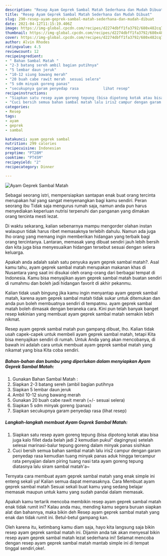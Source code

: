 ```yaml
---
description: "Resep Ayam Geprek Sambal Matah Sederhana dan Mudah Dibuat"
title: "Resep Ayam Geprek Sambal Matah Sederhana dan Mudah Dibuat"
slug: 290-resep-ayam-geprek-sambal-matah-sederhana-dan-mudah-dibuat
date: 2021-04-12T11:15:19.406Z
image: https://img-global.cpcdn.com/recipes/d2274dbff1fa3792/680x482cq70/ayam-geprek-sambal-matah-foto-resep-utama.jpg
thumbnail: https://img-global.cpcdn.com/recipes/d2274dbff1fa3792/680x482cq70/ayam-geprek-sambal-matah-foto-resep-utama.jpg
cover: https://img-global.cpcdn.com/recipes/d2274dbff1fa3792/680x482cq70/ayam-geprek-sambal-matah-foto-resep-utama.jpg
author: Alvin Rhodes
ratingvalue: 4.5
reviewcount: 12
recipeingredient:
- " Bahan Sambal Matah "
- "2-3 batang sereh ambil bagian putihnya"
- "5 lembar daun jeruk"
- "10-12 siung bawang merah"
- "20 buah cabe rawit merah  sesuai selera"
- "5 sdm minyak goreng panas"
- "secukupnya garam penyedap rasa           lihat resep"
recipeinstructions:
- "Siapkan satu resep ayam goreng tepung (bisa dipotong kotak atau bisa juga kalo fillet dada belah jadi 2 kemudian pukul&#34; dagingnya) setelah selesai marinasi-balur tepung goreng dalam minyak panas sisihkan"
- "Cuci bersih semua bahan sambal matah lalu iris2 campur dengan garam penyedap rasa kemudian tuang minyak panas aduk hingga tercampur rata penyajian dalam piring tuang nasi tata ayam goreng tepung diatasnya lalu siram sambal matah&#39;a~"
categories:
- Resep
tags:
- ayam
- geprek
- sambal

katakunci: ayam geprek sambal 
nutrition: 299 calories
recipecuisine: Indonesian
preptime: "PT28M"
cooktime: "PT45M"
recipeyield: "2"
recipecategory: Dinner

---
```



![Ayam Geprek Sambal Matah](https://img-global.cpcdn.com/recipes/d2274dbff1fa3792/680x482cq70/ayam-geprek-sambal-matah-foto-resep-utama.jpg)

Sebagai seorang istri, mempersiapkan santapan enak buat orang tercinta merupakan hal yang sangat menyenangkan bagi kamu sendiri. Peran seorang ibu Tidak saja mengurus rumah saja, namun anda pun harus menyediakan keperluan nutrisi terpenuhi dan panganan yang dimakan orang tercinta mesti lezat.

Di waktu  sekarang, kalian sebenarnya mampu mengorder olahan instan walaupun tidak harus ribet memasaknya terlebih dahulu. Namun ada juga lho orang yang memang ingin memberikan hidangan yang terbaik bagi orang tercintanya. Lantaran, memasak yang dibuat sendiri jauh lebih bersih dan kita juga bisa menyesuaikan hidangan tersebut sesuai dengan selera keluarga. 



Apakah anda adalah salah satu penyuka ayam geprek sambal matah?. Asal kamu tahu, ayam geprek sambal matah merupakan makanan khas di Nusantara yang saat ini disukai oleh orang-orang dari berbagai tempat di Indonesia. Kamu bisa menyajikan ayam geprek sambal matah buatan sendiri di rumahmu dan boleh jadi hidangan favorit di akhir pekanmu.

Kalian tidak usah bingung jika kamu ingin menyantap ayam geprek sambal matah, karena ayam geprek sambal matah tidak sukar untuk ditemukan dan anda pun boleh membuatnya sendiri di tempatmu. ayam geprek sambal matah boleh dimasak dengan beraneka cara. Kini pun telah banyak banget resep kekinian yang membuat ayam geprek sambal matah semakin lebih nikmat.

Resep ayam geprek sambal matah pun gampang dibuat, lho. Kalian tidak usah capek-capek untuk membeli ayam geprek sambal matah, tetapi Kita bisa menyajikan sendiri di rumah. Untuk Anda yang akan mencobanya, di bawah ini adalah cara untuk membuat ayam geprek sambal matah yang nikamat yang bisa Kita coba sendiri.

<!--inarticleads1-->

##### Bahan-bahan dan bumbu yang diperlukan dalam menyiapkan Ayam Geprek Sambal Matah:

1. Gunakan  Bahan Sambal Matah :
1. Siapkan 2-3 batang sereh (ambil bagian putihnya
1. Siapkan 5 lembar daun jeruk
1. Ambil 10-12 siung bawang merah
1. Gunakan 20 buah cabe rawit merah (+/- sesuai selera)
1. Siapkan 5 sdm minyak goreng (panas)
1. Siapkan secukupnya garam penyedap rasa           (lihat resep)




<!--inarticleads2-->

##### Langkah-langkah membuat Ayam Geprek Sambal Matah:

1. Siapkan satu resep ayam goreng tepung (bisa dipotong kotak atau bisa juga kalo fillet dada belah jadi 2 kemudian pukul&#34; dagingnya) setelah selesai marinasi-balur tepung goreng dalam minyak panas sisihkan
1. Cuci bersih semua bahan sambal matah lalu iris2 campur dengan garam penyedap rasa kemudian tuang minyak panas aduk hingga tercampur rata penyajian dalam piring tuang nasi tata ayam goreng tepung diatasnya lalu siram sambal matah&#39;a~




Ternyata cara membuat ayam geprek sambal matah yang enak simple ini enteng sekali ya! Kalian semua dapat memasaknya. Cara Membuat ayam geprek sambal matah Sesuai sekali buat kamu yang sedang belajar memasak maupun untuk kamu yang sudah pandai dalam memasak.

Apakah kamu tertarik mencoba membikin resep ayam geprek sambal matah enak tidak rumit ini? Kalau anda mau, mending kamu segera buruan siapkan alat dan bahannya, maka bikin deh Resep ayam geprek sambal matah yang enak dan tidak rumit ini. Betul-betul gampang kan. 

Oleh karena itu, ketimbang kamu diam saja, hayo kita langsung saja bikin resep ayam geprek sambal matah ini. Dijamin anda tak akan menyesal bikin resep ayam geprek sambal matah lezat sederhana ini! Selamat mencoba dengan resep ayam geprek sambal matah mantab simple ini di tempat tinggal sendiri,oke!.

